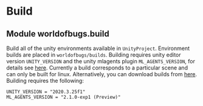 # Build

<a id="worldofbugs.build"></a>

## Module worldofbugs.build

Build all of the unity environments available in `UnityProject`. Environment builds are placed in `worldofbugs/builds`.
Building requires unity editor version `UNITY_VERSION` and the unity mlagents plugin `ML_AGENTS_VERSION`,
for details see [here](https://github.com/Unity-Technologies/ml-agents). Currently a build corresponds
to a particular scene and can only be built for linux.
Alternatively, you can download builds from [here](https://www.kaggle.com/benedictwilkinsai/world-of-bugs).
Building requires the following:
```
UNITY_VERSION = "2020.3.25f1"
ML_AGENTS_VERSION = "2.1.0-exp1 (Preview)"
```
